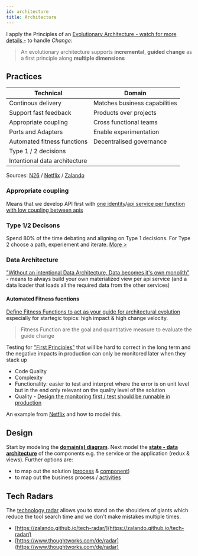 ```yaml
---
id: architecture
title: Architecture
---
```


I apply the Principles of an [Evolutionary Architecture - watch for more details -](https://www.youtube.com/watch?v=8bEsNT7jdC4&t=112s&index=57&list=WL) to handle *Change*: 

> An evolutionary architecture supports **incremental**, **guided change** as a first principle along **multiple dimensions**

## Practices

| Technical                     | Domain                        |
| ----------------------------- | ----------------------------- |
| Continous delivery            | Matches business capabilities |
| Support fast feedback         | Products over projects        |
| Appropriate coupling          | Cross functional teams        |
| Ports and Adapters            | Enable experimentation        |
| Automated fitness functions   | Decentralised governance      |
| Type 1 / 2 decisions          |
| Intentional data architecture |

Sources: [N26](https://www.youtube.com/watch?v=8bEsNT7jdC4&t=112s&index=57&list=WL) / [Netflix](https://www.slideshare.net/SuudhanRangarajan/netflix-play-api-why-we-built-an-evolutionary-architecture/15?src=clipshare) / [Zalando](https://github.com/denseidel/engineering-principles)

### Appropriate coupling

Means that we develop API first with [one identity](https://www.slideshare.net/SuudhanRangarajan/netflix-play-api-why-we-built-an-evolutionary-architecture/14?src=clipshare)/[api service per function with low coupling between apis](https://www.slideshare.net/SuudhanRangarajan/netflix-play-api-why-we-built-an-evolutionary-architecture/15?src=clipshare) 

### Type 1/2 Decisons 
Spend 80% of the time debating and aligning on Type 1 decisions. For Type 2 choose a path, experiement and iterate. [More >](https://www.slideshare.net/SuudhanRangarajan/netflix-play-api-why-we-built-an-evolutionary-architecture/23?src=clipshare)

### Data Architecture
["Without an intentional Data Architecture, Data becomes it's own monolith"](https://www.slideshare.net/SuudhanRangarajan/netflix-play-api-why-we-built-an-evolutionary-architecture/63?src=clipshare) - means to always build your own materialized view per api service (and a data loader that loads all the required data from the other services)

#### Automated Fitness fucntions
[Define Fitness Functions to act as your guide for architectural evolution](https://www.slideshare.net/SuudhanRangarajan/netflix-play-api-why-we-built-an-evolutionary-architecture/88?src=clipshare) especially for startegic topics: high impact & high change velocity.

> Fitness Function are the goal and quantitative measure to evaluate the guide change

Testing for ["First Principles"](https://medium.com/developers-writing/my-take-on-evolutionary-architecture-f761d45e75b9) that will be hard to correct in the long term and the negative impacts in production can only be monitored later when they stack up
  * Code Quality
  * Complexity 
  * Functionality: easier to test and interpret where the error is on unit level but in the end only relevant on the quality level of the solution
  * Quality - [Design the monitoring first / test should be runnable in production](http://benjiweber.co.uk/blog/2015/03/02/monitoring-check-smells/)

An example from [Netflix](https://www.slideshare.net/SuudhanRangarajan/netflix-play-api-why-we-built-an-evolutionary-architecture/83?src=clipsharse) and how to model this.

## Design

Start by modeling the **[domain(s) diagram](https://docs.google.com/drawings/d/1kwtMhXe-3YLrqlLa-MoE84U-lDr-k5Z6qtlWgCuvHkk/edit)**. Next model the **[state - data architecture](http://plantuml.com/state-diagram)** of the components e.g. the service or the application (redux & views). Further options are: 
* to map out the solution \([process](http://plantuml.com/sequence-diagram) & [component](http://plantuml.com/component-diagram)\)
* to map out the business process / [activities](http://plantuml.com/activity-diagram-beta)

## Tech Radars

The [technology radar](techradar.md) allows you to stand on the shoulders of giants which reduce the tool search time and we don't make mistakes multiple times. 

* [https://zalando.github.io/tech-radar/](https://zalando.github.io/tech-radar/)
* [https://www.thoughtworks.com/de/radar](https://www.thoughtworks.com/de/radar)